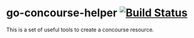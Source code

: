 # go-concourse-helper [![Build Status](https://travis-ci.org/ArthurHlt/go-concourse-helper.svg?branch=master)](https://travis-ci.org/ArthurHlt/go-concourse-helper)

This is a set of useful tools to create a concourse resource.